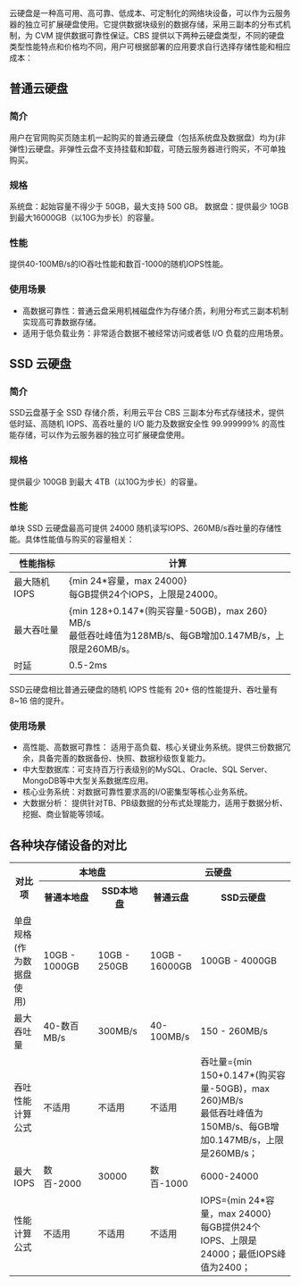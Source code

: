 云硬盘是一种高可用、高可靠、低成本、可定制化的网络块设备，可以作为云服务器的独立可扩展硬盘使用。它提供数据块级别的数据存储，采用三副本的分布式机制，为 CVM 提供数据可靠性保证。CBS 提供以下两种云硬盘类型，不同的硬盘类型性能特点和价格均不同，用户可根据部署的应用要求自行选择存储性能和相应成本：

## 普通云硬盘
### 简介

用户在官网购买页随主机一起购买的普通云硬盘（包括系统盘及数据盘）均为(非弹性)云硬盘。非弹性云盘不支持挂载和卸载，可随云服务器进行购买，不可单独购买。

### 规格

系统盘：起始容量不得少于 50GB，最大支持 500 GB。
数据盘：提供最少 10GB 到最大16000GB（以10G为步长）的容量。

### 性能

提供40-100MB/s的IO吞吐性能和数百-1000的随机IOPS性能。


### 使用场景

- 高数据可靠性：普通云盘采用机械磁盘作为存储介质，利用分布式三副本机制实现高可靠数据存储。
- 适用于低负载业务：非常适合数据不被经常访问或者低 I/O 负载的应用场景。

## SSD 云硬盘
### 简介

SSD云盘基于全 SSD 存储介质，利用云平台 CBS 三副本分布式存储技术，提供低时延、高随机 IOPS、高吞吐量的 I/O 能力及数据安全性 99.999999% 的高性能存储，可以作为云服务器的独立可扩展硬盘使用。

### 规格

提供最少 100GB 到最大 4TB（以10G为步长）的容量。

### 性能

单块 SSD 云硬盘最高可提供 24000 随机读写IOPS、260MB/s吞吐量的存储性能。具体性能值与购买的容量相关：

| 性能指标 |计算 |
|---------|---------|
| 最大随机IOPS | {min 24\*容量，max 24000}<br>每GB提供24个IOPS，上限是24000。 |
| 最大吞吐量 |{min 128+0.147\*(购买容量-50GB)，max 260} MB/s<br>最低吞吐峰值为128MB/s、每GB增加0.147MB/s，上限是260MB/s。 |
| 时延 |	0.5-2ms |

SSD云硬盘相比普通云硬盘的随机 IOPS 性能有 20+ 倍的性能提升、吞吐量有 8~16 倍的提升。


### 使用场景

- 高性能、高数据可靠性： 适用于高负载、核心关键业务系统。提供三份数据冗余，具备完善的数据备份、快照、数据秒级恢复能力。 
- 中大型数据库：可支持百万行表级别的MySQL、Oracle、SQL Server、MongoDB等中大型关系数据库应用。 
- 核心业务系统：对数据可靠性要求高的I/O密集型等核心业务系统。 
- 大数据分析： 提供针对TB、PB级数据的分布式处理能力，适用于数据分析、挖掘、商业智能等领域。


## 各种块存储设备的对比
<table class="cvmMonth">
    <tbody>
        <tr>
            <th style="width: 10%;" rowspan="2">对比项</th>
            <th style="width: 40%;" colspan="2">本地盘</th>
            <th style="width: 50%;" colspan="2">云硬盘</th>
        </tr>
        <tr>
            <th>普通本地盘</th>
            <th>SSD本地盘</th>
            <th>普通云盘</th>
            <th>SSD云硬盘</th>
        </tr>
        <tr>
            <td>单盘规格(作为数据盘使用)</td>
            <td>10GB - 1000GB</td>
            <td>10GB - 250GB</td>
            <td>10GB - 16000GB</td>
            <td>100GB - 4000GB</td>
        </tr>
        <tr>
            <td>最大吞吐量</td>
            <td>40-数百MB/s</td>
            <td>300MB/s</td>
            <td>40-100MB/s</td>
            <td>150 - 260MB/s</td>
        </tr>
        <tr>
            <td>吞吐性能计算公式</td>
            <td>不适用</td>
            <td>不适用</td>
            <td>不适用</td>
            <td>吞吐量={min 150+0.147*(购买容量-50GB)，max 260}MB/s<br>最低吞吐峰值为150MB/s、每GB增加0.147MB/s，上限是260MB/s；</td>
        </tr>
        <tr>
            <td>最大IOPS</td>
            <td>数百-2000</td>
            <td>30000</td>
            <td>数百-1000</td>
            <td>6000-24000</td>
        </tr>
        <tr>
            <td>性能计算公式</td>
            <td>不适用</td>
            <td>不适用</td>
            <td>不适用</td>
            <td>IOPS={min 24*容量，max 24000}<br>每GB提供24个IOPS、上限是24000；最低IOPS峰值为2400；</td>
        </tr>

</tbody></table>
    
